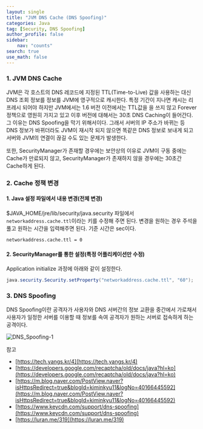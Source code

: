 ```yaml
---
layout: single
title: "JVM DNS Cache (DNS Spoofing)"
categories: Java
tag: [Security, DNS Spoofing]
author_profile: false
sidebar:
    nav: "counts"
search: true
use_math: false
---
```


### 1. JVM DNS Cache

JVM은 각 호스트의 DNS 레코드에 지정된 TTL(Time-to-Live) 값을 사용하는 대신 DNS 조회 정보를 정보를 JVM에 영구적으로 캐시한다. 특정 기간이 지나면 캐시는 리프레시 되어야 하지만 JVM에서는 1.6 버전 이전에서는 TTL값을 을 쓰지 않고 Forever 정책으로 영원히 가지고 있고 이후 버전에 대해서는 30초 DNS Caching이 들어간다. 그 이유는 DNS Spoofing을 막기 위해서이다. 그래서 서버의 IP 주소가 바뀌는 등 DNS 정보가 바뀌더라도 JVM이 재시작 되지 않으면 똑같은 DNS 정보로 보내게 되고 서버와 JVM의 연결이 끊길 수도 있는 문제가 발생한다.

또한, SecurityManager가 존재할 경우에는 보안상의 이유로 JVM이 구동 중에는 Cache가 만료되지 않고, SecurityManager가 존재하지 않을 경우에는 30초간 Cache하게 된다.

### 2. Cache 정책 변경

#### 1. Java 설정 파일에서 내용 변경(전체 변경)

$JAVA_HOME/jre/lib/security/java.security 파일에서 ```networkaddress.cache.ttl```이라는 키를 수정해 주면 된다. 변경을 원하는 경우 주석을 풀고 원하는 시간을 입력해주면 된다. 기준 시간은 sec이다.

```
networkaddress.cache.ttl = 0
```
#### 2. SecurityManager를 통한 설정(특정 어플리케이션만 수정)

Application initialize 과정에 아래와 같이 설정한다.

```java
java.security.Security.setProperty("networkaddress.cache.ttl", "60");
```

### 3. DNS Spoofing

DNS Spoofing이란 공격자가 사용자와 DNS 서버간의 정보 교환을 중간에서 가로채서 사용자가 일정한 서버를 이용할 때 정보를 속여 공격자가 원하는 서버로 접속하게 하는 공격이다. 

![DNS_Spoofing-1]({{site.url}}/images/2021-05-30-jvm-dns-cache-and-dns-spoofing/DNS_Spoofing.png)

참고
- [https://tech.yangs.kr/4](https://tech.yangs.kr/4)
- [https://developers.google.com/recaptcha/old/docs/java?hl=ko](https://developers.google.com/recaptcha/old/docs/java?hl=ko)
- [https://m.blog.naver.com/PostView.naver?isHttpsRedirect=true&blogId=kiminkyu11&logNo=40166445592](https://m.blog.naver.com/PostView.naver?isHttpsRedirect=true&blogId=kiminkyu11&logNo=40166445592)
- [https://www.keycdn.com/support/dns-spoofing](https://www.keycdn.com/support/dns-spoofing)
- [https://luran.me/319](https://luran.me/319)
